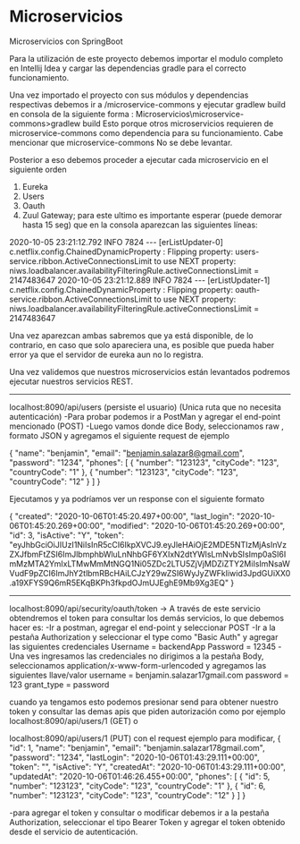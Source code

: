 # Microservicios
Microservicios con SpringBoot

Para la utilización de este proyecto debemos importar el modulo completo en Intellij Idea y cargar las dependencias gradle para el correcto funcionamiento.

Una vez importado el proyecto con sus módulos y dependencias respectivas debemos ir a /microservice-commons y ejecutar gradlew build en consola de la siguiente forma :
Microservicios\microservice-commons>gradlew build
Esto porque otros microservicios requieren de microservice-commons como dependencia para su funcionamiento. Cabe mencionar que microservice-commons No se debe levantar.

Posterior a eso debemos proceder a ejecutar cada microservicio en el siguiente orden
1. Eureka
2. Users
3. Oauth
4. Zuul Gateway; para este ultimo es importante esperar (puede demorar hasta 15 seg) que en la consola aparezcan las siguientes líneas:

2020-10-05 23:21:12.792  INFO 7824 --- [erListUpdater-0] c.netflix.config.ChainedDynamicProperty  : Flipping property: users-service.ribbon.ActiveConnectionsLimit to use NEXT property: niws.loadbalancer.availabilityFilteringRule.activeConnectionsLimit = 2147483647
2020-10-05 23:21:12.889  INFO 7824 --- [erListUpdater-1] c.netflix.config.ChainedDynamicProperty  : Flipping property: oauth-service.ribbon.ActiveConnectionsLimit to use NEXT property: niws.loadbalancer.availabilityFilteringRule.activeConnectionsLimit = 2147483647

Una vez aparezcan ambas sabremos que ya está disponible, de lo contrario, en caso que solo apareciera una, es posible que pueda haber error ya que el servidor de eureka aun no lo registra.

Una vez validemos que nuestros microservicios están levantados podremos ejecutar nuestros servicios REST.

------------------------------
localhost:8090/api/users (persiste el usuario) (Unica ruta que no necesita autenticación)
-Para probar podemos ir a PostMan y agregar el end-point mencionado (POST)
-Luego vamos donde dice Body, seleccionamos raw , formato JSON y agregamos el siguiente request de ejemplo

{
    "name": "benjamin",
    "email": "benjamin.salazar8@gmail.com",
    "password": "1234",
    "phones": [
        {
            "number": "123123",
            "cityCode": "123",
            "countryCode": "1"
        },
         {
            "number": "123123",
            "cityCode": "123",
            "countryCode": "12"
        }
    ]
}

Ejecutamos y ya podríamos ver un response con el siguiente formato

{
    "created": "2020-10-06T01:45:20.497+00:00",
    "last_login": "2020-10-06T01:45:20.269+00:00",
    "modified": "2020-10-06T01:45:20.269+00:00",
    "id": 3,
    "isActive": "Y",
    "token": "eyJhbGciOiJIUzI1NiIsInR5cCI6IkpXVCJ9.eyJleHAiOjE2MDE5NTIzMjAsInVzZXJfbmFtZSI6ImJlbmphbWluLnNhbGF6YXIxN2dtYWlsLmNvbSIsImp0aSI6ImMzMTA2YmIxLTMwMmMtNGQ1Ni05ZDc2LTU5ZjVjMDZiZTY2MiIsImNsaWVudF9pZCI6ImJhY2tlbmRBcHAiLCJzY29wZSI6WyJyZWFkIiwid3JpdGUiXX0.a19XFYS9Q6mR5EKqBKPh3fkpdOJmUJEghE9Mb9Xg3EQ"
}

--------------------------------------------------
localhost:8090/api/security/oauth/token -> A través de este servicio obtendremos el token para consultar los demás servicios, lo que debemos hacer es:
-Ir a postman, agregar el end-point y seleccionar POST
-Ir a la pestaña Authorization y seleccionar el type como "Basic Auth" y agregar las siguientes credenciales 
Username = backendApp
Password = 12345
-Una ves ingresamos las credenciales no dirigimos a la pestaña Body, seleccionamos application/x-www-form-urlencoded
y agregamos las siguientes llave/valor
username = benjamin.salazar17gmail.com
password = 123
grant_type = password

cuando ya tengamos esto podemos presionar send para obtener nuestro token y consultar las demas apis que piden autorización como por ejemplo
localhost:8090/api/users/1 (GET)
o

localhost:8090/api/users/1 (PUT)
con el request ejemplo para modificar,
{
    "id": 1,
    "name": "benjamin",
    "email": "benjamin.salazar178gmail.com",
    "password": "1234",
    "lastLogin": "2020-10-06T01:43:29.111+00:00",
    "token": "",
    "isActive": "Y",
    "createdAt": "2020-10-06T01:43:29.111+00:00",
    "updatedAt": "2020-10-06T01:46:26.455+00:00",
    "phones": [
        {
            "id": 5,
            "number": "123123",
            "cityCode": "123",
            "countryCode": "1"
        },
        {
            "id": 6,
            "number": "123123",
            "cityCode": "123",
            "countryCode": "12"
        }
    ]
}



-para agregar el token y consultar o modificar debemos ir a la pestaña Authorization, seleccionar el tipo Bearer Token y agregar el token obtenido desde el servicio de autenticación.
